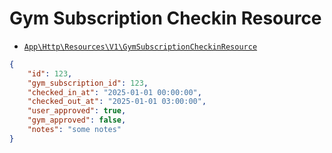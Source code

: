 # Gym Subscription Checkin Resource

- [`App\Http\Resources\V1\GymSubscriptionCheckinResource`](../../../src/app/Http/Resources/V1/GymSubscriptionCheckinResource.php)

```json
{
    "id": 123,
    "gym_subscription_id": 123,
    "checked_in_at": "2025-01-01 00:00:00",
    "checked_out_at": "2025-01-01 03:00:00",
    "user_approved": true,
    "gym_approved": false,
    "notes": "some notes"
}
```
